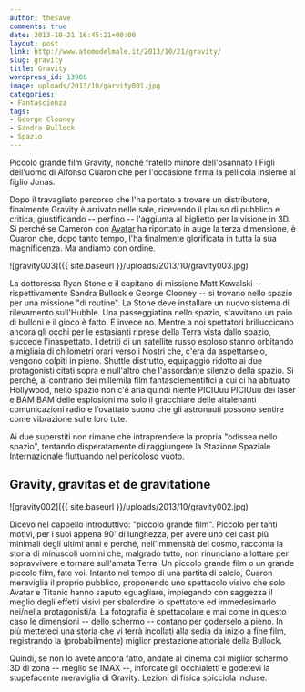 ```yaml
---
author: thesave
comments: true
date: 2013-10-21 16:45:21+00:00
layout: post
link: http://www.atomodelmale.it/2013/10/21/gravity/
slug: gravity
title: Gravity
wordpress_id: 13906
image: uploads/2013/10/garvity001.jpg
categories:
- Fantascienza
tags:
- George Clooney
- Sandra Bullock
- Spazio
---
```


Piccolo grande film Gravity, nonché fratello minore dell'osannato I Figli dell'uomo di Alfonso Cuaron che per l'occasione firma la pellicola insieme al figlio Jonas.

Dopo il travagliato percorso che l'ha portato a trovare un distributore, finalmente Gravity è arrivato nelle sale, ricevendo il plauso di pubblico e critica, giustificando -- perfino -- l'aggiunta al biglietto per la visione in 3D. Si perché se Cameron con [Avatar](/tag/avatar.html) ha riportato in auge la terza dimensione, è Cuaron che, dopo tanto tempo, l'ha finalmente glorificata in tutta la sua magnificenza. Ma andiamo con ordine.

![gravity003]({{ site.baseurl }}/uploads/2013/10/gravity003.jpg)

La dottoressa Ryan Stone e il capitano di missione Matt Kowalski -- rispettivamente Sandra Bullock e George Clooney -- si trovano nello spazio per una missione "di routine". La Stone deve installare un nuovo sistema di rilevamento sull'Hubble. Una passeggiatina nello spazio, s'avvitano un paio di bulloni e il gioco è fatto. E invece no. Mentre a noi spettatori brilluccicano ancora gli occhi per le estasianti riprese della Terra vista dallo spazio, succede l'inaspettato. I detriti di un satellite russo esploso stanno orbitando a migliaia di chilometri orari verso i Nostri che, c'era da aspettarselo, vengono colpiti in pieno. Shuttle distrutto, equipaggio ridotto ai due protagonisti citati sopra e null'altro che l'assordante silenzio della spazio. Si perché, al contrario dei millemila film fantasciementifici a cui ci ha abituato Hollywood, nello spazio non c'è aria quindi niente PICIUuu PICIUuu dei laser e BAM BAM delle esplosioni ma solo il gracchiare delle altalenanti comunicazioni radio e l'ovattato suono che gli astronauti possono sentire come vibrazione sulle loro tute.

Ai due superstiti non rimane che intraprendere la propria "odissea nello spazio", tentando disperatamente di raggiungere la Stazione Spaziale Internazionale fluttuando nel pericoloso vuoto.

## Gravity, gravitas et de gravitatione

![gravity002]({{ site.baseurl }}/uploads/2013/10/gravity002.jpg)

Dicevo nel cappello introduttivo: "piccolo grande film". Piccolo per tanti motivi, per i suoi appena 90' di lunghezza, per avere uno dei cast più minimali degli ultimi anni e perché, nell'immensità del cosmo, racconta la storia di minuscoli uomini che, malgrado tutto, non rinunciano a lottare per sopravvivere e tornare sull'amata Terra. Un piccolo grande film o un grande piccolo film, fate voi. Intanto nel tempo di una partita di calcio, Cuaron meraviglia il proprio pubblico, proponendo uno spettacolo visivo che solo Avatar e Titanic hanno saputo eguagliare, impiegando con saggezza il meglio degli effetti visivi per sbalordire lo spettatore ed immedesimarlo nei/nella protagonisti/a. La fotografia è spettacolare e mai come in questo caso le dimensioni -- dello schermo -- contano per goderselo a pieno. In più metteteci una storia che vi terrà incollati alla sedia da inizio a fine film, registrando la (probabilmente) miglior prestazione attoriale della Bullock.

Quindi, se non lo avete ancora fatto, andate al cinema col miglior schermo 3D di zona -- meglio se IMAX --, inforcate gli occhialetti e godetevi la stupefacente meraviglia di Gravity. Lezioni di fisica spicciola incluse.
